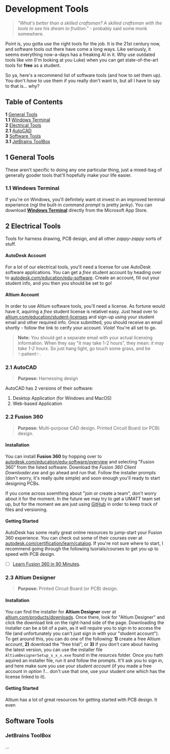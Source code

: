# Development Tools
> _"What's better than a skilled craftsman? A skilled craftsman with the tools to see his dream to fruition."_ - probably said some monk somewhere.

Point is, you gotta use the right tools for the job. It is the 21st century now, and software tools out there have come a long ways. Like seriously, it seems everything now-a-days has a freaking AI in it. Why use outdated tools like _vim_ (I'm looking at you Luke) when you can get state-of-the-art tools for **free** as a student.

So ya, here's a recommend list of software tools (and how to set them up). You don't _have_ to use them if you really don't want to, but all I have to say to that is... why?

## Table of Contents
**1** [General Tools]()  
**1.1** [Windows Terminal]()  
**2** [Electrical Tools]()  
**2.1** [AutoCAD]()  
**3** [Software Tools]()  
**3.1** [JetBrains ToolBox]()  

## 1 General Tools
These aren't specific to doing any one particular thing, just a mixed-bag of generally gooder tools that'll hopefully make your life easier.

### 1.1 Windows Terminal
If you're on Windows, you'll definitely want ot invest in an improved terminal experience (ngl the built-in _command prompt_ is pretty janky). You can download **[Windows Terminal](https://apps.microsoft.com/detail/windows-terminal/9N0DX20HK701?hl=en-US&gl=US)** directly from the Microsoft App Store.

## 2 Electrical Tools
Tools for harness drawing, PCB design, and all other _zappy-zappy_ sorts of stuff.

#### AutoDesk Account
For a lot of our electrical tools, you'll need a license for use AutoDesk software applications. You can get a _free_ student account by heading over to [autodesk.com/education/edu-software](https://www.autodesk.com/education/edu-software). Create an account, fill out your student info, and you then you should be set to go!

#### Altium Account
In order to use Altium software tools, you'll need a license. As fortune would have it, aquiring a _free_ student license is relativel easy. Just head over to [altium.com/education/student-licenses](https://www.altium.com/education/student-licenses) and sign-up using your student email and other required info. Once submitted, you should receive an email shortly - follow the link to cerify your account. _Viola_! You're all set to go.

> **Note:** You should get a separate email with your actual licensing information. When they say "it may take 1-2 hours", they mean: _it may take 1-2 hours_. So just hang tight, go touch some grass, and be ✨patient✨.

### 2.1 AutoCAD
> **Purpose:** Harnessing design

AutoCAD has 2 versions of their software:
1. Desktop Application (for Windows and MacOS)
2. Web-based Application

### 2.2 Fusion 360
> **Purpose:** Multi-purpose CAD design. Printed Circuit Board (or PCB) design.

#### Installation
You can install **Fusion 360** by hopping over to [autodesk.com/education/edu-software/overview](https://www.autodesk.com/education/edu-software/overview) and selecting "Fusion 360" from the listed software. Download the _Fusion 360 Client Downloader.exe_ and go ahead and run that. Follow the installer prompts (don't worry, it's really quite simple) and soon enough you'll ready to start designing PCBs.

If you come across soemthing about "join or create a team", don't worry about it for the moment. In the future we may try to get a UMATT team set up, but for the moment we are just using [GitHub](https://github.com/umatt-ece/pcb-design) in order to keep track of files and versioning.

#### Getting Started
AutoDesk has some really great online resources to jump-start your Fusion 360 experience. You can check out some of their courses over at [autodesk.com/certification/learn/catalog](https://www.autodesk.com/certification/learn/catalog). If you're not sure where to start, I recommend going through the following tuorials/courses to get you up to speed with PCB design.

- [ ] [Learn Fusion 360 in 90 Minutes](https://www.autodesk.com/certification/learn/course/learn-fusion-360-in-90-minutes). 

### 2.3 Altium Designer
> **Purpose:** Printed Circuit Board (or PCB) design.

#### Installation
You can find the installer for **Altium Designer** over at [altium.com/products/downloads](https://www.altium.com/products/downloads). Once there, look for "Altium Designer" and click the download link on the right-hand side of the page. Downloading the installer can be a bit of a pain, as it will require you to sign in to access the file (and unfortunately you can't just sign in with your "student account"). To get around this, you can do one of the following: **1)** create a free Altium account, **2)** download the "free trial", or **3)** if you don't care about having the latest version, you can use the installer file `AltiumDesignerSetup_x_x_x.exe` found in the _resurces_ folder. Once you hath aquired an installer file, run it and follow the prompts. It'll ask you to sign in, and here make sure you use your _student account_ (if you made a free account in _option 1_... don't use that one, use your student one which has the license linked to it).

#### Getting Started
Altium has a lot of great resources for getting started with PCB design. It even

## Software Tools

### JetBrains ToolBox
...
